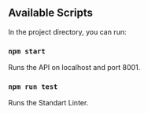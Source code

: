 

## Available Scripts

In the project directory, you can run:

### `npm start`

Runs the API on localhost and port 8001.<br>

### `npm run test`

Runs the Standart Linter.

